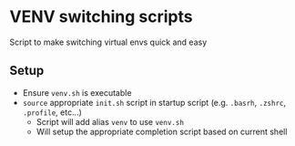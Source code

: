 # VENV switching scripts

Script to make switching virtual envs quick and easy

## Setup
- Ensure `venv.sh` is executable
- `source` appropriate `init.sh` script in startup script (e.g. `.basrh`, `.zshrc`, `.profile`, etc...)
  - Script will add alias `venv` to use `venv.sh`
  - Will setup the appropriate completion script based on current shell
